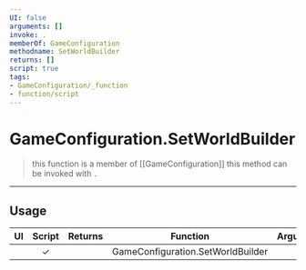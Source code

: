```yaml
---
UI: false
arguments: []
invoke: .
memberOf: GameConfiguration
methodname: SetWorldBuilder
returns: []
script: true
tags:
- GameConfiguration/_function
- function/script
---
```

# GameConfiguration.SetWorldBuilder
> this function is a member of [[GameConfiguration]]
> this method can be invoked with `.`
-----
## Usage
|  UI | Script | Returns | Function | Arguments |
|:---:|:------:|-------:|:--------:|:---------|
| |✓||GameConfiguration.SetWorldBuilder||
